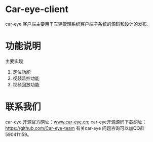 # Car-eye-client
car-eye 客户端主要用于车辆管理系统客户端子系统的源码和设计的发布.
# 功能说明
主要实现
1. 定位功能
2. 视频监控功能
3. 视频回放功能


# 联系我们

car-eye 开源官方网址：www.car-eye.cn; car-eye开源源码下载网址：https://github.com/Car-eye-team 有关car-eye 问题咨询可以加QQ群590411159。

